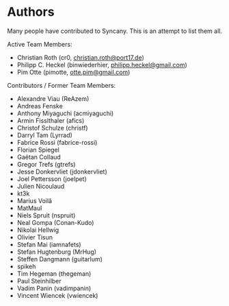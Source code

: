 Authors
=======
Many people have contributed to Syncany. This is an attempt to list them all.

Active Team Members:
- Christian Roth (cr0, christian.roth@port17.de)
- Philipp C. Heckel (binwiederhier, philipp.heckel@gmail.com) 
- Pim Otte (pimotte, otte.pim@gmail.com)

Contributors / Former Team Members:
- Alexandre Viau (ReAzem)
- Andreas Fenske
- Anthony Miyaguchi (acmiyaguchi)
- Armin Fisslthaler (afics)
- Christof Schulze (christf)
- Darryl Tam (Lyrrad)
- Fabrice Rossi (fabrice-rossi)
- Florian Spiegel
- Gaétan Collaud
- Gregor Trefs (gtrefs)
- Jesse Donkervliet (jdonkervliet)
- Joel Pettersson (joelpet)
- Julien Nicoulaud
- kt3k
- Marius Voilă
- MatMaul
- Niels Spruit (nspruit)
- Neal Gompa (Conan-Kudo)
- Nikolai Hellwig
- Olivier Tisun
- Stefan Mai (iamnafets)
- Stefan Hugtenburg (MrHug)
- Steffen Dangmann (guitarlum)
- spikeh
- Tim Hegeman (thegeman)
- Paul Steinhilber
- Vadim Panin (vadimpanin)
- Vincent Wiencek (vwiencek)
